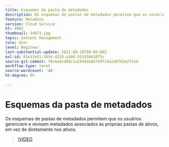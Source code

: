 ```yaml
---
title: Esquemas da pasta de metadados
description: Os esquemas de pastas de metadados permitem que os usuários gerenciem e revisem metadados associados às próprias pastas de ativos, em vez de diretamente nos ativos.
feature: Metadata
version: Cloud Service
kt: 4983
thumbnail: 34071.jpg
topic: Content Management
role: User
level: Beginner
last-substantial-update: 2021-09-19T00:00:00Z
exl-id: 81e11e51-205d-4233-a10d-551d5041075c
source-git-commit: f0c6e6cd09c1a2944de667d9f14a2d87d3e2fe1d
workflow-type: tm+mt
source-wordcount: '46'
ht-degree: 0%

---
```


# Esquemas da pasta de metadados

Os esquemas de pastas de metadados permitem que os usuários gerenciem e revisem metadados associados às próprias pastas de ativos, em vez de diretamente nos ativos.

>[!VIDEO](https://video.tv.adobe.com/v/34071/?quality=12&learn=on&hidetitle=true)
